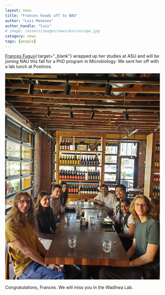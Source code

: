```yaml
---
layout: news
title: "Frances heads off to NAU"
author: "Luis Meneses"
author_handle: "luis"
# image: /assets/images/news/microscope.jpg
category: news
tags: [people]
---
```


[Frances Fuguy](/team/member/frances-fuguy){:target="\_blank"} wrapped up her studies at ASU and will be joining NAU this fall for a PhD program in Microbiology. We sent her off with a lab lunch at Postinos.

![Frances's send off dinner](/assets/images/news/frances-sendd-off-may05.jpg)

Congratulations, Frances. We will miss you in the Wadhwa Lab.
